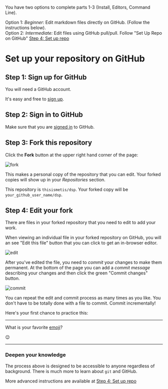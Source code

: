 You have two options to complete parts 1-3 (Install, Editors, Command Line).  

Option 1:  _Beginner:_ Edit markdown files directly on GitHub.  (Follow the instructions below).  
Option 2:  _Intermediate:_ Edit files using GitHub pull/pull.  Follow "Set Up Repo on GitHub" [Step 4: Set up repo ](04-set_up_repo.md)

# Set up your repository on GitHub


## Step 1: Sign up for GitHub

You will need a GitHub account.

It's easy and free to [sign up](https://github.com/join).


## Step 2: Sign in to GitHub

Make sure that you are [signed in](https://github.com/login) to GitHub.


## Step 3: Fork this repository

Click the **Fork** button at the upper right hand corner of the page:

![fork](img/forking_repo.png)

This makes a personal copy of the repository that you can edit. Your forked copies will show up in your *Repositories* section.

This repository is `thisismetis/dsp`. Your forked copy will be `your_github_user_name/dsp`.


## Step 4: Edit your fork  

There are files in your forked repository that you need to edit to add your work.

When viewing an individual file in your forked repository on GitHub, you will an see "Edit this file" button that you can click to get an in-browser editor.

![edit](img/edit_file.png)

After you've edited the file, you need to _commit_ your changes to make them permanent. At the bottom of the page you can add a _commit message_ describing your changes and then click the green "Commit changes" button.

![commit](img/commit_file.png)

You can repeat the edit and commit process as many times as you like. You don't have to be totally done with a file to commit. Commit incrementally!

Here's your first chance to practice this:

---

What is your favorite [emoji](http://www.emoji-cheat-sheet.com/)?

:wink:



---


### Deepen your knowledge

The process above is designed to be accessible to anyone regardless of background. There is much more to learn about `git` and GitHub.  

More advanced instructions are available at [Step 4: Set up repo ](04-set_up_repo.md)
